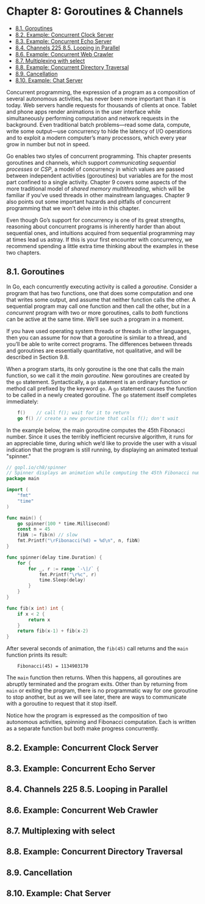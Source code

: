 # Chapter 8: Goroutines & Channels 

<!-- TOC -->

- [8.1. Goroutines](#81-goroutines)
- [8.2. Example: Concurrent Clock Server](#82-example-concurrent-clock-server)
- [8.3. Example: Concurrent Echo Server](#83-example-concurrent-echo-server)
- [8.4. Channels 225 8.5. Looping in Parallel](#84-channels-225-85-looping-in-parallel)
- [8.6. Example: Concurrent Web Crawler](#86-example-concurrent-web-crawler)
- [8.7. Multiplexing with select](#87-multiplexing-with-select)
- [8.8. Example: Concurrent Directory Traversal](#88-example-concurrent-directory-traversal)
- [8.9. Cancellation](#89-cancellation)
- [8.10. Example: Chat Server](#810-example-chat-server)

<!-- /TOC -->

Concurrent programming, the expression of a program as a composition of several autonomous activities, has never been more important than it is today. Web servers handle requests for thousands of clients at once. Tablet and phone apps render animations in the user interface while simultaneously performing computation and network requests in the background. Even traditional batch problems—read some data, compute, write some output—use concurrency to hide the latency of I/O operations and to exploit a modern computer’s many processors, which every year grow in number but not in speed.

Go enables two styles of concurrent programming. This chapter presents goroutines and channels, which support *communicating sequential processes* or *CSP*, a model of concurrency in which values are passed between independent activities (goroutines) but variables are for the most part confined to a single activity. Chapter 9 covers some aspects of the more traditional model of *shared memory multithreading*, which will be familiar if you’ve used threads in other mainstream languages. Chapter 9 also points out some important hazards and pitfalls of concurrent programming that we won’t delve into in this chapter.

Even though Go’s support for concurrency is one of its great strengths, reasoning about concurrent programs is inherently harder than about sequential ones, and intuitions acquired from sequential programming may at times lead us astray. If this is your first encounter with concurrency, we recommend spending a little extra time thinking about the examples in these two chapters.


## 8.1. Goroutines 

In Go, each concurrently executing activity is called a *goroutine*. Consider a program that has two functions, one that does some computation and one that writes some output, and assume that neither function calls the other. A sequential program may call one function and then call the other, but in a *concurrent* program with two or more goroutines, calls to *both* functions can be active at the same time. We’ll see such a program in a moment.

If you have used operating system threads or threads in other languages, then you can assume for now that a goroutine is similar to a thread, and you’ll be able to write correct programs. The differences between threads and goroutines are essentially quantitative, not qualitative, and will be described in Section 9.8.

When a program starts, its only goroutine is the one that calls the main function, so we call it the *main goroutine*. New goroutines are created by the `go` statement. Syntactically, a `go` statement is an ordinary function or method call prefixed by the keyword `go`. A `go` statement causes the function to be called in a newly created goroutine. The `go` statement itself completes immediately:
```go
    f()    // call f(); wait for it to return
    go f() // create a new goroutine that calls f(); don't wait
```
In the example below, the main goroutine computes the 45th Fibonacci number. Since it uses the terribly inefficient recursive algorithm, it runs for an appreciable time, during which we’d like to provide the user with a visual indication that the program is still running, by displaying an animated textual "spinner."
```go
// gopl.io/ch8/spinner
// Spinner displays an animation while computing the 45th Fibonacci number.
package main

import (
	"fmt"
	"time"
)

func main() {
	go spinner(100 * time.Millisecond)
	const n = 45
	fibN := fib(n) // slow
	fmt.Printf("\rFibonacci(%d) = %d\n", n, fibN)
}

func spinner(delay time.Duration) {
	for {
		for _, r := range `-\|/` {
			fmt.Printf("\r%c", r)
			time.Sleep(delay)
		}
	}
}

func fib(x int) int {
	if x < 2 {
		return x
	}
	return fib(x-1) + fib(x-2)
}
```
After several seconds of animation, the `fib(45)` call returns and the `main` function prints its result:
```
    Fibonacci(45) = 1134903170
```
The `main` function then returns. When this happens, all goroutines are abruptly terminated and the program exits. Other than by returning from `main` or exiting the program, there is no programmatic way for one goroutine to stop another, but as we will see later, there are ways to communicate with a goroutine to request that it stop itself.

Notice how the program is expressed as the composition of two autonomous activities, spinning and Fibonacci computation. Each is written as a separate function but both make progress concurrently.


## 8.2. Example: Concurrent Clock Server 
## 8.3. Example: Concurrent Echo Server 
## 8.4. Channels 225 8.5. Looping in Parallel 
## 8.6. Example: Concurrent Web Crawler 
## 8.7. Multiplexing with select 
## 8.8. Example: Concurrent Directory Traversal 
## 8.9. Cancellation 
## 8.10. Example: Chat Server 
